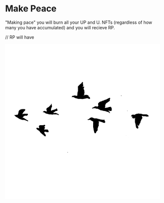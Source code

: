 # Make Peace

"Making pace" you will burn all your UP and U. NFTs (regardless of how many you have accumulated) and you will recieve RP.

// RP will have&#x20;

![](../.gitbook/assets/AVES.png)

